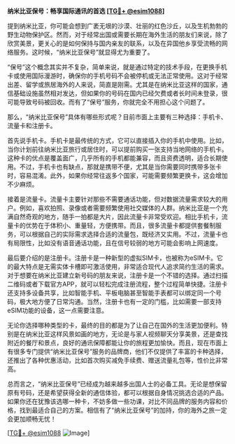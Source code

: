 **纳米比亚保号：畅享国际通讯的首选 [[TG💪+ @esim1088](https://t.me/s/esim1088)]**

提到纳米比亚，你可能会想到广袤无垠的沙漠、壮丽的红色沙丘，以及生机勃勃的野生动物保护区。然而，对于经常出国或需要长期在海外生活的朋友们来说，除了欣赏美景，更关心的是如何保持与国内亲友的联系，以及在异国他乡享受流畅的网络服务。这时候，“纳米比亚保号”就显得尤为重要了。

“保号”这个概念其实并不复杂，简单来说，就是通过特定的技术手段，在更换手机卡或使用国际漫游时，确保你的手机号码不会被停机或无法正常使用。这对于经常出差、留学或旅居海外的人来说，简直是刚需。尤其是在纳米比亚这样的国家，通信基础设施虽然相对发达，但如果你的号码在国内已经欠费或者长时间未登录，很可能导致号码被回收。而有了“保号”服务，你就完全不用担心这个问题了。

那么，“纳米比亚保号”具体有哪些形式呢？目前市面上主要有三种选择：手机卡、流量卡和注册卡。

首先说手机卡。手机卡是最传统的方式，它可以直接插入你的手机中使用。比如，当你计划前往纳米比亚旅行或居住时，可以提前购买一张支持当地网络的手机卡。这种卡的优点是覆盖面广，几乎所有的手机都能兼容，而且资费透明，适合长期使用。不过，手机卡也有缺点，那就是携带不便，尤其是当你需要同时携带多张卡时，容易混淆。此外，如果你经常往返多个国家，可能需要频繁更换卡，这会增加不少麻烦。

接着是流量卡。流量卡主要针对那些不需要通话功能，但对数据流量需求较大的用户。例如，喜欢拍照、录像或者需要频繁使用社交媒体的人群。纳米比亚是一个充满自然奇观的地方，随手一拍都是大片，因此流量卡非常受欢迎。相比手机卡，流量卡的优势在于体积小、重量轻，方便携带。而且，很多流量卡都提供套餐制服务，可以根据自己的实际需求选择合适的流量包，既经济又实用。不过，流量卡也有局限性，比如没有语音通话功能，且在信号较弱的地方可能会影响上网速度。

最后要介绍的是注册卡。注册卡是一种新型的虚拟SIM卡，也被称为eSIM卡。它的最大特点是无需实体卡槽即可激活使用，非常适合现代人追求简约生活的需求。对于想要在纳米比亚建立新号码的朋友来说，注册卡是一个不错的选择。通过扫描二维码或者下载官方APP，就可以轻松完成注册流程，整个过程简单快捷。注册卡还支持多设备共享，比如智能手机、平板电脑甚至智能手表都可以绑定同一个号码，极大地方便了日常沟通。当然，注册卡也有一定的门槛，比如需要一部支持eSIM功能的设备，这一点需要注意。

无论你选择哪种类型的卡，最终的目的都是为了让自己在国外的生活更加便利。特别是在纳米比亚这样风景如画的地方，无论是与家人视频聊天分享美景，还是查找附近的餐厅和景点，良好的通讯保障都能让你的旅程更加愉快。而且，现在市面上有很多专门提供“纳米比亚保号”服务的品牌商，他们不仅提供了丰富的卡种选择，还推出了各种优惠活动，比如首次购买减免手续费、赠送流量礼包等，性价比非常高。

总而言之，“纳米比亚保号”已经成为越来越多出国人士的必备工具。无论是想保留原有号码，还是希望获得全新的通信体验，都可以根据自身情况挑选合适的产品。如果你还在犹豫该选哪一种卡，不妨多做一些功课，对比不同品牌的服务内容和价格，找到最适合自己的方案。相信有了“纳米比亚保号”的加持，你的海外之旅一定会更加顺畅无忧！

[[TG💪+ @esim1088](https://t.me/s/esim1088) ![Image](https://i.postimg.cc/4NQfJmqS/Snipaste-2025-05-13-00-14-12.png)]